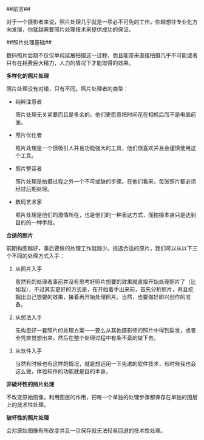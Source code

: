 ##前言##

对于一个摄影者来说，照片处理几乎就是一项必不可免的工作。你越想往专业化方向发展，你就越需要照片处理技术来提供成功的保证。

##照片处理基础##

数码照片后期不仅仅单纯延展拍摄这一过程，而且能带来直接拍摄几乎不可能或者只有在耗费巨大精力，人力的情况下才能取得的效果。

__多样化的照片处理__

照片处理没有对错，只有不同。照片处理者的类型：

+	纯粹注意者

	照片处理无关紧要而且是多余的。他们更愿意把时间花在相机后而不是电脑前面。

+	照片优化者

	照片处理是一个很吸引人并且功能强大的工具，他们很喜欢并且会谨慎使用这个工具。

+	照片整容者

	照片处理是拍摄过程之外一个不可或缺的步骤。在他们看来，每张照片都必须经过后期处理。

+	数码艺术家

	照片处理是他们的激情所在，也是他们的一种表达方式，而拍摄本身只是达到目的的一种手段。

__合适的照片__

前期构图越好，事后要做的处理工作就越少。挑选合适的原片，我们可以从以下三个不同的处理方式入手：

1.	从照片入手

	虽然有的处理者事前并没有思考好照片想要的效果就直接开始处理照片了（比如我），不过其实更好的方式是，在开始着手出来前，首先分析照片，并且挖掘出自己想要的效果，接着再开始处理照片。当然，也要做好即兴创作的准备。
	
2.	从想法入手

	先构思好一套照片的处理方案——要么从其他摄影师的照片中得到启发，或者全凭直觉想出来，然后在整个处理过程中有条不紊的做下去。

3.	从软件入手

	当然有时候也有这样的情况，就是想运用一下先进的软件技术，有时候我也会这么做，体验软件的功能就是目的本身。

__非破坏性的照片处理__

不改变原始图像，利用图层的作用，把每一个单独的处理步骤都保存在单独的图层上的技术性处理。

__破坏性的照片处理__

会对原始图像有所改变并且一旦保存就无法轻易回退的技术性处理。